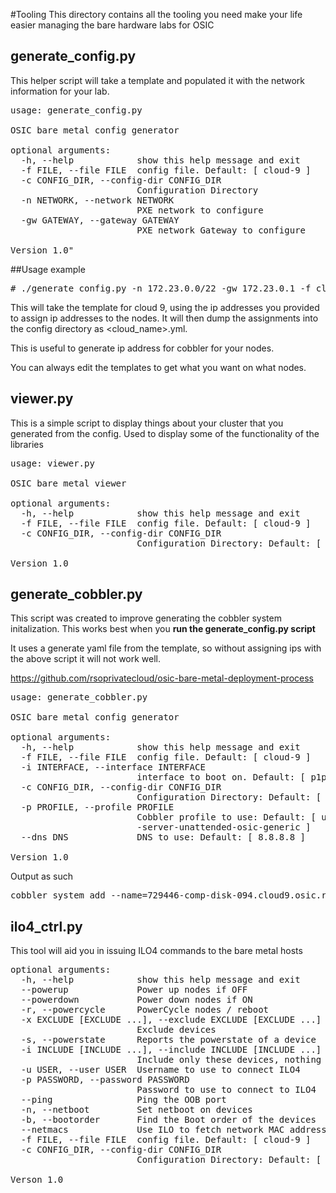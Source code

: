 #Tooling
This directory contains all the tooling you need make your life easier
managing the bare hardware labs for OSIC

## generate_config.py
This helper script will take a template and populated it with
the network information for your lab.

<pre>
usage: generate_config.py

OSIC bare metal config generator

optional arguments:
  -h, --help            show this help message and exit
  -f FILE, --file FILE  config file. Default: [ cloud-9 ]
  -c CONFIG_DIR, --config-dir CONFIG_DIR
                        Configuration Directory
  -n NETWORK, --network NETWORK
                        PXE network to configure
  -gw GATEWAY, --gateway GATEWAY
                        PXE network Gateway to configure

Version 1.0"
</pre>

##Usage example

<pre>
# ./generate_config.py -n 172.23.0.0/22 -gw 172.23.0.1 -f cloud-9
</pre>

This will take the template for cloud 9, using the ip addresses you provided
to assign ip addresses to the nodes. It will then dump the assignments into
the config directory as <cloud_name>.yml.

This is useful to generate ip address for cobbler for your nodes.

You can always edit the templates to get what you want on what nodes.


## viewer.py
This is a simple script to display things about your cluster that
you generated from the config. Used to display some of the functionality
of the libraries

<pre>
usage: viewer.py

OSIC bare metal viewer

optional arguments:
  -h, --help            show this help message and exit
  -f FILE, --file FILE  config file. Default: [ cloud-9 ]
  -c CONFIG_DIR, --config-dir CONFIG_DIR
                        Configuration Directory: Default: [ ../configs ]

Version 1.0
</pre>

## generate_cobbler.py
This script was created to improve generating the cobbler system
initalization. This works best when you <b> run the generate_config.py script</b>

It uses a generate yaml file from the template, so without assigning ips with the
above script it will not work well.

https://github.com/rsoprivatecloud/osic-bare-metal-deployment-process

<pre>
usage: generate_cobbler.py

OSIC bare metal config generator

optional arguments:
  -h, --help            show this help message and exit
  -f FILE, --file FILE  config file. Default: [ cloud-9 ]
  -i INTERFACE, --interface INTERFACE
                        interface to boot on. Default: [ p1p1 ]
  -c CONFIG_DIR, --config-dir CONFIG_DIR
                        Configuration Directory: Default: [ ../configs ]
  -p PROFILE, --profile PROFILE
                        Cobbler profile to use: Default: [ ubuntu-14.04.3
                        -server-unattended-osic-generic ]
  --dns DNS             DNS to use: Default: [ 8.8.8.8 ]

Version 1.0
</pre>

Output as such
<pre>
cobbler system add --name=729446-comp-disk-094.cloud9.osic.rackspace.com --mac=68-05-CA-32-DF-D8 --profile=ubuntu-14.04.3-server-unattended-osic-generic --hostname=729446-comp-disk-094.cloud9.osic.rackspace.com --interface=p1p1 --ip-address=172.23.0.86 --subnet=255.255.252.0 --gateway=172.23.0.1 --name-servers=8.8.8.8 --kopts="interface=p1p1"
</pre>

## ilo4_ctrl.py
This tool will aid you in issuing ILO4 commands to the bare metal hosts

<pre>
optional arguments:
  -h, --help            show this help message and exit
  --powerup             Power up nodes if OFF
  --powerdown           Power down nodes if ON
  -r, --powercycle      PowerCycle nodes / reboot
  -x EXCLUDE [EXCLUDE ...], --exclude EXCLUDE [EXCLUDE ...]
                        Exclude devices
  -s, --powerstate      Reports the powerstate of a device
  -i INCLUDE [INCLUDE ...], --include INCLUDE [INCLUDE ...]
                        Include only these devices, nothing else
  -u USER, --user USER  Username to use to connect ILO4
  -p PASSWORD, --password PASSWORD
                        Password to use to connect to ILO4
  --ping                Ping the OOB port
  -n, --netboot         Set netboot on devices
  -b, --bootorder       Find the Boot order of the devices
  --netmacs             Use ILO to fetch network MAC addresses
  -f FILE, --file FILE  config file. Default: [ cloud-9 ]
  -c CONFIG_DIR, --config-dir CONFIG_DIR
                        Configuration Directory: Default: [ ../configs ]

Verson 1.0
</pre>
